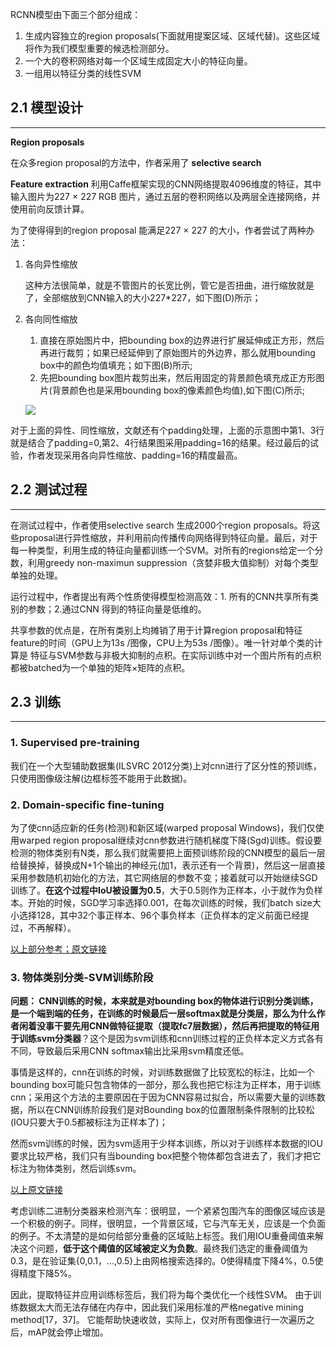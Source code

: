 
RCNN模型由下面三个部分组成：
1. 生成内容独立的region proposals(下面就用提案区域、区域代替)。这些区域将作为我们模型重要的候选检测部分。
2. 一个大的卷积网络对每一个区域生成固定大小的特征向量。
3. 一组用以特征分类的线性SVM

## **2.1 模型设计**
---

**Region proposals**

在众多region proposal的方法中，作者采用了 **selective search**

**Feature extraction**
利用Caffe框架实现的CNN网络提取4096维度的特征，其中输入图片为227 $\times$ 227 RGB 图片，通过五层的卷积网络以及两层全连接网络，并使用前向反馈计算。

为了使得得到的region proposal 能满足227 $\times$ 227 的大小，作者尝试了两种办法：

1. 各向异性缩放

    这种方法很简单，就是不管图片的长宽比例，管它是否扭曲，进行缩放就是了，全部缩放到CNN输入的大小227*227，如下图(D)所示；

2. 各向同性缩放
   1. 直接在原始图片中，把bounding box的边界进行扩展延伸成正方形，然后再进行裁剪；如果已经延伸到了原始图片的外边界，那么就用bounding box中的颜色均值填充；如下图(B)所示;
   2. 先把bounding box图片裁剪出来，然后用固定的背景颜色填充成正方形图片(背景颜色也是采用bounding box的像素颜色均值),如下图(C)所示;
    
    ![](https://img-blog.csdn.net/20160315191333440?watermark/2/text/aHR0cDovL2Jsb2cuY3Nkbi5uZXQv/font/5a6L5L2T/fontsize/400/fill/I0JBQkFCMA==/dissolve/70/gravity/Center)

对于上面的异性、同性缩放，文献还有个padding处理，上面的示意图中第1、3行就是结合了padding=0,第2、4行结果图采用padding=16的结果。经过最后的试验，作者发现采用各向异性缩放、padding=16的精度最高。

## **2.2 测试过程**
---

在测试过程中，作者使用selective search 生成2000个region proposals。将这些proposal进行异性缩放，并利用前向传播传向网络得到特征向量。最后，对于每一种类型，利用生成的特征向量都训练一个SVM。对所有的regions给定一个分数，利用greedy non-maximun suppression（贪婪非极大值抑制）对每个类型单独的处理。

运行过程中，作者提出有两个性质使得模型检测高效：1. 所有的CNN共享所有类别的参数；2.通过CNN 得到的特征向量是低维的。

共享参数的优点是，在所有类别上均摊销了用于计算region proposal和特征feature的时间（GPU上为13s /图像，CPU上为53s /图像）。唯一针对单个类的计算是 特征与SVM参数与非极大抑制的点积。在实际训练中对一个图片所有的点积都被batched为一个单独的矩阵$\times$矩阵的点积。

## **2.3 训练**
---

### **1. Supervised pre-training**
我们在一个大型辅助数据集(ILSVRC 2012分类)上对cnn进行了区分性的预训练，只使用图像级注解(边框标签不能用于此数据)。

### **2. Domain-specific fine-tuning**
为了使cnn适应新的任务(检测)和新区域(warped proposal Windows)，我们仅使用warped region proposal继续对cnn参数进行随机梯度下降(Sgd)训练。假设要检测的物体类别有N类，那么我们就需要把上面预训练阶段的CNN模型的最后一层给替换掉，替换成N+1个输出的神经元(加1，表示还有一个背景)，然后这一层直接采用参数随机初始化的方法，其它网络层的参数不变；接着就可以开始继续SGD训练了。**在这个过程中IoU被设置为0.5**，大于0.5则作为正样本，小于就作为负样本。开始的时候，SGD学习率选择0.001，在每次训练的时候，我们batch size大小选择128，其中32个事正样本、96个事负样本（正负样本的定义前面已经提过，不再解释）。

[以上部分参考；原文链接](https://blog.csdn.net/hjimce/article/details/50187029)

### **3. 物体类别分类-SVM训练阶段**


**问题： CNN训练的时候，本来就是对bounding box的物体进行识别分类训练，是一个端到端的任务，在训练的时候最后一层softmax就是分类层，那么为什么作者闲着没事干要先用CNN做特征提取（提取fc7层数据），然后再把提取的特征用于训练svm分类器**？这个是因为svm训练和cnn训练过程的正负样本定义方式各有不同，导致最后采用CNN softmax输出比采用svm精度还低。

事情是这样的，cnn在训练的时候，对训练数据做了比较宽松的标注，比如一个bounding box可能只包含物体的一部分，那么我也把它标注为正样本，用于训练cnn；采用这个方法的主要原因在于因为CNN容易过拟合，所以需要大量的训练数据，所以在CNN训练阶段我们是对Bounding box的位置限制条件限制的比较松(IOU只要大于0.5都被标注为正样本了)；

然而svm训练的时候，因为svm适用于少样本训练，所以对于训练样本数据的IOU要求比较严格，我们只有当bounding box把整个物体都包含进去了，我们才把它标注为物体类别，然后训练svm。

[以上原文链接](https://blog.csdn.net/hjimce/article/details/50187029)


考虑训练二进制分类器来检测汽车：很明显，一个紧紧包围汽车的图像区域应该是一个积极的例子。同样，很明显，一个背景区域，它与汽车无关，应该是一个负面的例子。不太清楚的是如何给部分重叠的区域贴上标签。我们用IOU重叠阈值来解决这个问题，**低于这个阈值的区域被定义为负数**。最终我们选定的重叠阈值为0.3，是在验证集{0,0.1，...,0.5}上由网格搜索选择的。0使得精度下降4%，0.5使得精度下降5%。

因此，提取特征并应用训练标签后，我们将为每个类优化一个线性SVM。 由于训练数据太大而无法存储在内存中，因此我们采用标准的严格negative mining method[17，37]。 它能帮助快速收敛，实际上，仅对所有图像进行一次遍历之后，mAP就会停止增加。